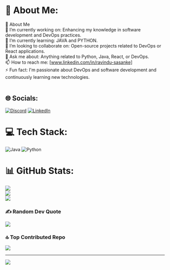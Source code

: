 # 💫 About Me:
🚀 About Me<br>🔭 I’m currently working on: Enhancing my knowledge in software development and DevOps practices.<br>🌱 I’m currently learning: JAVA and PYTHON.<br>👯 I’m looking to collaborate on: Open-source projects related to DevOps or React applications.<br>💬 Ask me about: Anything related to Python, Java, React, or DevOps.<br>📫 How to reach me: [www.linkedin.com/in/ravindu-sasanke]<br>⚡ Fun fact: I'm passionate about DevOps and software development and continuously learning new technologies.<br><br> 
## 🌐 Socials:
[![Discord](https://img.shields.io/badge/Discord-%237289DA.svg?logo=discord&logoColor=white)](https://discord.gg/https://discord.gg/8drS5qB5) [![LinkedIn](https://img.shields.io/badge/LinkedIn-%230077B5.svg?logo=linkedin&logoColor=white)](www.linkedin.com/in/ravindu-sasanke) 

# 💻 Tech Stack:
![Java](https://img.shields.io/badge/java-%23ED8B00.svg?style=for-the-badge&logo=openjdk&logoColor=white) ![Python](https://img.shields.io/badge/python-3670A0?style=for-the-badge&logo=python&logoColor=ffdd54)
# 📊 GitHub Stats:
![](https://github-readme-stats.vercel.app/api?username=Ravindusasanka1&theme=dark&hide_border=false&include_all_commits=false&count_private=false)<br/>
![](https://github-readme-streak-stats.herokuapp.com/?user=Ravindusasanka1&theme=dark&hide_border=false)<br/>
![](https://github-readme-stats.vercel.app/api/top-langs/?username=Ravindusasanka1&theme=dark&hide_border=false&include_all_commits=false&count_private=false&layout=compact)

### ✍️ Random Dev Quote
![](https://quotes-github-readme.vercel.app/api?type=horizontal&theme=radical)

### 🔝 Top Contributed Repo
![](https://github-contributor-stats.vercel.app/api?username=Ravindusasanka1&limit=5&theme=dark&combine_all_yearly_contributions=true)

---
[![](https://visitcount.itsvg.in/api?id=Ravindusasanka1&icon=0&color=0)](https://visitcount.itsvg.in)

<!-- Proudly created with GPRM ( https://gprm.itsvg.in ) -->

